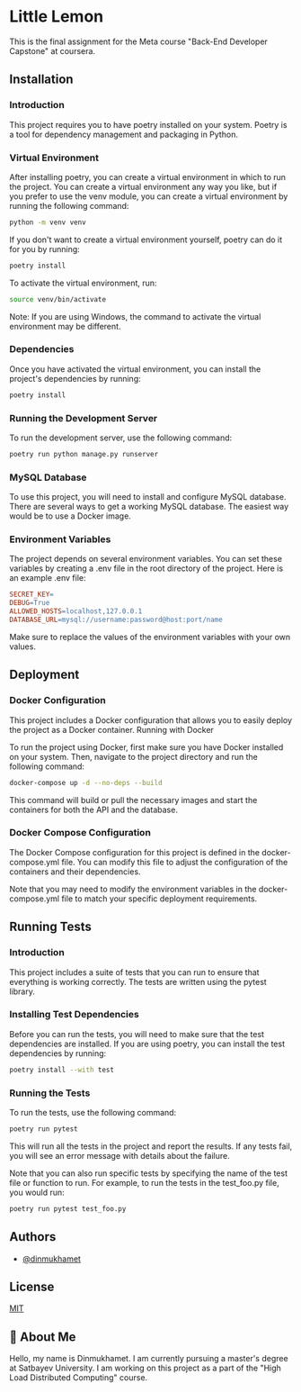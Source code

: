 
# Little Lemon

This is the final assignment for the Meta course "Back-End Developer Capstone" at coursera.



## Installation 

### Introduction

This project requires you to have poetry installed on your system. Poetry is a tool for dependency management and packaging in Python.

### Virtual Environment

After installing poetry, you can create a virtual environment in which to run the project. You can create a virtual environment any way you like, but if you prefer to use the venv module, you can create a virtual environment by running the following command:

```bash
python -m venv venv
```

If you don't want to create a virtual environment yourself, poetry can do it for you by running:

```bash
poetry install
```

To activate the virtual environment, run:

```bash
source venv/bin/activate
```

Note: If you are using Windows, the command to activate the virtual environment may be different.

### Dependencies

Once you have activated the virtual environment, you can install the project's dependencies by running:

```bash
poetry install
```

### Running the Development Server

To run the development server, use the following command:

```bash
poetry run python manage.py runserver
```

### MySQL Database

To use this project, you will need to install and configure MySQL database. There are several ways to get a working MySQL database. The easiest way would be to use a Docker image.

### Environment Variables

The project depends on several environment variables. You can set these variables by creating a .env file in the root directory of the project. Here is an example .env file:

```makefile
SECRET_KEY=
DEBUG=True
ALLOWED_HOSTS=localhost,127.0.0.1
DATABASE_URL=mysql://username:password@host:port/name
```

Make sure to replace the values of the environment variables with your own values.
## Deployment

### Docker Configuration

This project includes a Docker configuration that allows you to easily deploy the project as a Docker container.
Running with Docker

To run the project using Docker, first make sure you have Docker installed on your system. Then, navigate to the project directory and run the following command:

```bash
docker-compose up -d --no-deps --build
```

This command will build or pull the necessary images and start the containers for both the API and the database.

### Docker Compose Configuration

The Docker Compose configuration for this project is defined in the docker-compose.yml file. You can modify this file to adjust the configuration of the containers and their dependencies.

Note that you may need to modify the environment variables in the docker-compose.yml file to match your specific deployment requirements.
## Running Tests
### Introduction

This project includes a suite of tests that you can run to ensure that everything is working correctly. The tests are written using the pytest library.

### Installing Test Dependencies

Before you can run the tests, you will need to make sure that the test dependencies are installed. If you are using poetry, you can install the test dependencies by running:

```bash
poetry install --with test
```

### Running the Tests

To run the tests, use the following command:

```bash
poetry run pytest
```

This will run all the tests in the project and report the results. If any tests fail, you will see an error message with details about the failure.

Note that you can also run specific tests by specifying the name of the test file or function to run. For example, to run the tests in the test_foo.py file, you would run:

```bash
poetry run pytest test_foo.py
```
## Authors

- [@dinmukhamet](https://www.github.com/dinmukhamet)


## License

[MIT](https://choosealicense.com/licenses/mit/)


## 🚀 About Me
Hello, my name is Dinmukhamet. I am currently pursuing a master's degree at Satbayev University. I am working on this project as a part of the "High Load Distributed Computing" course.

